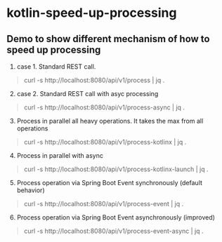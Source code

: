 # kotlin-speed-up-processing


## Demo to show different mechanism of how to speed up processing


1. case 1. Standard REST call.
> curl -s http://localhost:8080/api/v1/process | jq .
2. case 2. Standard REST call with asyc processing
> curl -s http://localhost:8080/api/v1/process-async | jq .
3. Process in parallel all heavy operations. It takes the max from all operations
> curl -s http://localhost:8080/api/v1/process-kotlinx | jq .
4. Process in parallel with async
> curl -s http://localhost:8080/api/v1/process-kotlinx-launch | jq .
5. Process operation via Spring Boot Event synchronously (default behavior)
> curl -s http://localhost:8080/api/v1/process-event | jq .
6. Process operation via Spring Boot Event asynchronously (improved)
> curl -s http://localhost:8080/api/v1/process-event-async | jq .


